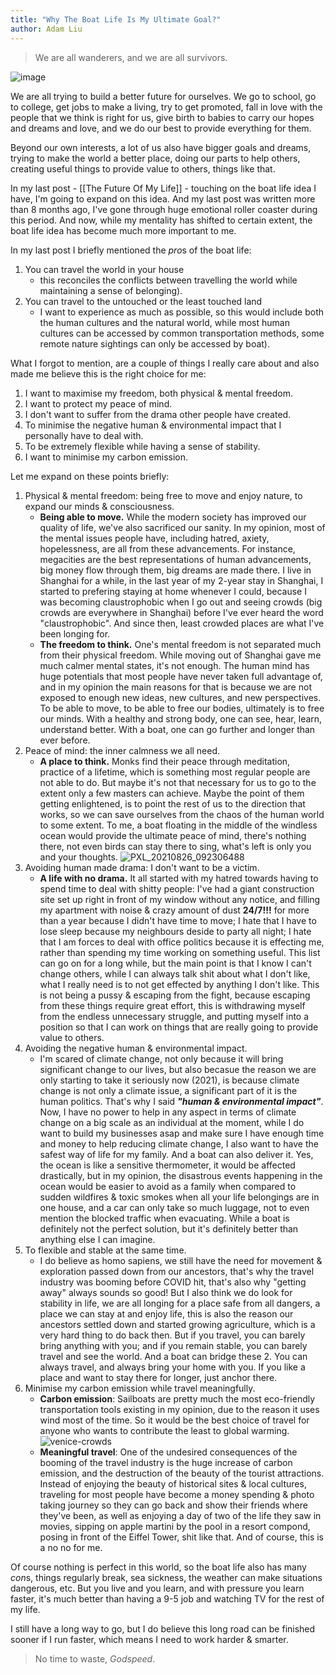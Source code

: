 ```yaml
---
title: "Why The Boat Life Is My Ultimate Goal?"
author: Adam Liu
---
```


> We are all wanderers, and we are all survivors.

![image](https://source.unsplash.com/DKix6Un55mw/1600x900)

We are all trying to build a better future for ourselves. We go to school, go to college, get jobs to make a living, try to get promoted, fall in love with the people that we think is right for us, give birth to babies to carry our hopes and dreams and love, and we do our best to provide everything for them.

Beyond our own interests, a lot of us also have bigger goals and dreams, trying to make the world a better place, doing our parts to help others, creating useful things to provide value to others, things like that.

In my last post - [[The Future Of My Life]] - touching on the boat life idea I have, I'm going to expand on this idea. And my last post was written more than 8 months ago, I've gone through huge emotional roller coaster during this period. And now, while my mentality has shifted to certain extent, the boat life idea has become much more important to me.

In my last post I briefly mentioned the *pro*s of the boat life:

1. You can travel the world in your house
   - this reconciles the conflicts between travelling the world while maintaining a sense of belonging).
2. You can travel to the untouched or the least touched land
   - I want to experience as much as possible, so this would include both the human cultures and the natural world, while most human cultures can be accessed by common transportation methods, some remote nature sightings can only be accessed by boat).

What I forgot to mention, are a couple of things I really care about and also made me believe this is the right choice for me:

1. I want to maximise my freedom, both physical & mental freedom.
2. I want to protect my peace of mind.
3. I don't want to suffer from the drama other people have created.
4. To minimise the negative human & environmental impact that I personally have to deal with.
5. To be extremely flexible while having a sense of stability.
6. I want to minimise my carbon emission.

Let me expand on these points briefly:

1. Physical & mental freedom: being free to move and enjoy nature, to expand our minds & consciousness.
   - **Being able to move.** While the modern society has improved our quality of life, we've also sacrificed our sanity. In my opinion, most of the mental issues people have, including hatred, axiety, hopelessness, are all from these advancements. For instance, megacities are the best representations of human advancements, big money flow through them, big dreams are made there. I live in Shanghai for a while, in the last year of my 2-year stay in Shanghai, I started to prefering staying at home whenever I could, because I was becoming claustrophobic when I go out and seeing crowds (big crowds are everywhere in Shanghai) before I've ever heard the word "claustrophobic". And since then, least crowded places are what I've been longing for.
   - **The freedom to think.** One's mental freedom is not separated much from their physical freedom. While moving out of Shanghai gave me much calmer mental states, it's not enough. The human mind has huge potentials that most people have never taken full advantage of, and in my opinion the main reasons for that is because we are not exposed to enough new ideas, new cultures, and new perspectives. To be able to move, to be able to free our bodies, ultimately is to free our minds. With a healthy and strong body, one can see, hear, learn, understand better. With a boat, one can go further and longer than ever before.
2. Peace of mind: the inner calmness we all need.
   - **A place to think.** Monks find their peace through meditation, practice of a lifetime, which is something most regular people are not able to do. But maybe it's not that necessary for us to go to the extent only a few masters can achieve. Maybe the point of them getting enlightened, is to point the rest of us to the direction that works, so we can save ourselves from the chaos of the human world to some extent. To me, a boat floating in the middle of the windless ocean would provide the ultimate peace of mind, there's nothing there, not even birds can stay there to sing, what's left is only you and your thoughts.
   ![PXL_20210826_092306488](https://user-images.githubusercontent.com/9758779/130938068-553991f6-40d2-49f4-9d46-3938f81ab3e3.jpg)
3. Avoiding human made drama: I don't want to be a victim.
   - **A life with no drama.** It all started with my hatred towards having to spend time to deal with shitty people: I've had a giant construction site set up right in front of my window without any notice, and filling my apartment with noise & crazy amount of dust **24/7!!!** for more than a year because I didn't have time to move; I hate that I have to lose sleep because my neighbours deside to party all night; I hate that I am forces to deal with office politics because it is effecting me, rather than spending my time working on something useful. This list can go on for a long while, but the main point is that I know I can't change others, while I can always talk shit about what I don't like, what I really need is to not get effected by anything I don't like. This is not being a pussy & escaping from the fight, because escaping from these things require great effort, this is withdrawing myself from the endless unnecessary struggle, and putting myself into a position so that I can work on things that are really going to provide value to others.
4. Avoiding the negative human & environmental impact.
   - I'm scared of climate change, not only because it will bring significant change to our lives, but also becasue the reason we are only starting to take it seriously now (2021), is because climate change is not only a climate issue, a significant part of it is the human politics. That's why I said ***"human & environmental impact"***. Now, I have no power to help in any aspect in terms of climate change on a big scale as an individual at the moment, while I do want to build my businesses asap and make sure I have enough time and money to help reducing climate change, I also want to have the safest way of life for my family. And a boat can also deliver it. Yes, the ocean is like a sensitive thermometer, it would be affected drastically, but in my opinion, the disastrous events happening in the ocean would be easier to avoid as a family when compared to sudden wildfires & toxic smokes when all your life belongings are in one house, and a car can only take so much luggage, not to even mention the blocked traffic when evacuating. While a boat is definitely not the perfect solution, but it's definitely better than anything else I can imagine.
5. To flexible and stable at the same time.
   - I do believe as homo sapiens, we still have the need for movement & exploration passed down from our ancestors, that's why the travel industry was booming before COVID hit, that's also why "getting away" always sounds so good! But I also think we do look for stability in life, we are all longing for a place safe from all dangers, a place we can stay at and enjoy life, this is also the reason our ancestors settled down and started growing agriculture, which is a very hard thing to do back then. But if you travel, you can barely bring anything with you; and if you remain stable, you can barely travel and see the world. And a boat can bridge these 2. You can always travel, and always bring your home with you. If you like a place and want to stay there for longer, just anchor there.
6. Minimise my carbon emission while travel meaningfully.
   - **Carbon emission**: Sailboats are pretty much the most eco-friendly transportation tools existing in my opinion, due to the reason it uses wind most of the time. So it would be the best choice of travel for anyone who wants to contribute the least to global warming.
   ![venice-crowds](https://user-images.githubusercontent.com/9758779/131056944-a0e61255-086b-436c-bfbf-2f7eeae526f5.png)
   - **Meaningful travel**: One of the undesired consequences of the booming of the travel industry is the huge increase of carbon emission, and the destruction of the beauty of the tourist attractions. Instead of enjoying the beauty of historical sites & local cultures, traveling for most people have become a money spending & photo taking journey so they can go back and show their friends where they've been, as well as enjoying a day of two of the life they saw in movies, sipping on apple martini by the pool in a resort compond, posing in front of the Eiffel Tower, shit like that. And of course, this is a no no for me.

Of course nothing is perfect in this world, so the boat life also has many *con*s, things regularly break, sea sickness, the weather can make situations dangerous, etc. But you live and you learn, and with pressure you learn faster, it's much better than having a 9-5 job and watching TV for the rest of my life.

I still have a long way to go, but I do believe this long road can be finished sooner if I run faster, which means I need to work harder & smarter.

> No time to waste, *Godspeed*.
